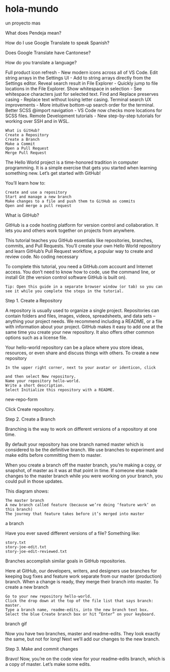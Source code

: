 # hola-mundo
un proyecto mas

What does Pendeja mean?

How do I use Google Translate to speak Spanish?

Does Google Translate have Cantonese?

How do you translate a language?

Full product icon refresh - New modern icons across all of VS Code.
Edit string arrays in the Settings UI - Add to string arrays directly from the Settings editor.
Reveal search result in File Explorer - Quickly jump to file locations in the File Explorer.
Show whitespace in selection - See whitespace characters just for selected text.
Find and Replace preserves casing - Replace text without losing letter casing.
Terminal search UX improvements - More intuitive bottom-up search order for the terminal.
Better SCSS @import navigation - VS Code now checks more locations for SCSS files.
Remote Development tutorials - New step-by-step tutorials for working over SSH and in WSL.





    What is GitHub?
    Create a Repository
    Create a Branch
    Make a Commit
    Open a Pull Request
    Merge Pull Request

The Hello World project is a time-honored tradition in computer programming. It is a simple exercise that gets you started when learning something new. Let’s get started with GitHub!

You’ll learn how to:

    Create and use a repository
    Start and manage a new branch
    Make changes to a file and push them to GitHub as commits
    Open and merge a pull request

What is GitHub?

GitHub is a code hosting platform for version control and collaboration. It lets you and others work together on projects from anywhere.

This tutorial teaches you GitHub essentials like repositories, branches, commits, and Pull Requests. You’ll create your own Hello World repository and learn GitHub’s Pull Request workflow, a popular way to create and review code.
No coding necessary

To complete this tutorial, you need a GitHub.com account and Internet access. You don’t need to know how to code, use the command line, or install Git (the version control software GitHub is built on).

    Tip: Open this guide in a separate browser window (or tab) so you can see it while you complete the steps in the tutorial.

Step 1. Create a Repository

A repository is usually used to organize a single project. Repositories can contain folders and files, images, videos, spreadsheets, and data sets – anything your project needs. We recommend including a README, or a file with information about your project. GitHub makes it easy to add one at the same time you create your new repository. It also offers other common options such as a license file.

Your hello-world repository can be a place where you store ideas, resources, or even share and discuss things with others.
To create a new repository

    In the upper right corner, next to your avatar or identicon, click 

    and then select New repository.
    Name your repository hello-world.
    Write a short description.
    Select Initialize this repository with a README.

new-repo-form

Click Create repository.

Step 2. Create a Branch

Branching is the way to work on different versions of a repository at one time.

By default your repository has one branch named master which is considered to be the definitive branch. We use branches to experiment and make edits before committing them to master.

When you create a branch off the master branch, you’re making a copy, or snapshot, of master as it was at that point in time. If someone else made changes to the master branch while you were working on your branch, you could pull in those updates.

This diagram shows:

    The master branch
    A new branch called feature (because we’re doing ‘feature work’ on this branch)
    The journey that feature takes before it’s merged into master

a branch

Have you ever saved different versions of a file? Something like:

    story.txt
    story-joe-edit.txt
    story-joe-edit-reviewed.txt

Branches accomplish similar goals in GitHub repositories.

Here at GitHub, our developers, writers, and designers use branches for keeping bug fixes and feature work separate from our master (production) branch. When a change is ready, they merge their branch into master.
To create a new branch

    Go to your new repository hello-world.
    Click the drop down at the top of the file list that says branch: master.
    Type a branch name, readme-edits, into the new branch text box.
    Select the blue Create branch box or hit “Enter” on your keyboard.

branch gif

Now you have two branches, master and readme-edits. They look exactly the same, but not for long! Next we’ll add our changes to the new branch.

Step 3. Make and commit changes

Bravo! Now, you’re on the code view for your readme-edits branch, which is a copy of master. Let’s make some edits.
